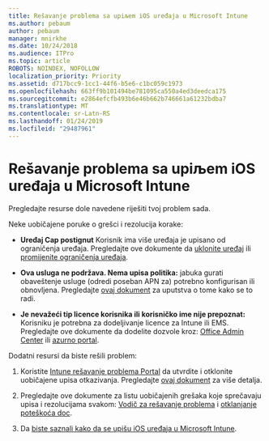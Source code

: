 ```yaml
---
title: Rešavanje problema sa upiљem iOS uređaja u Microsoft Intune
ms.author: pebaum
author: pebaum
manager: mnirkhe
ms.date: 10/24/2018
ms.audience: ITPro
ms.topic: article
ROBOTS: NOINDEX, NOFOLLOW
localization_priority: Priority
ms.assetid: d717bcc9-1cc1-44f6-b5e6-c1bc059c1973
ms.openlocfilehash: 663ff9b101494be781095ca550a4ed3deedca175
ms.sourcegitcommit: e2864efcfb493b6e46b662b746661a61232bdba7
ms.translationtype: MT
ms.contentlocale: sr-Latn-RS
ms.lasthandoff: 01/24/2019
ms.locfileid: "29487961"
---
```

# <a name="troubleshoot-issues-with-enrolling-ios-devices-in-microsoft-intune"></a>Rešavanje problema sa upiљem iOS uređaja u Microsoft Intune

Pregledajte resurse dole navedene riješiti tvoj problem sada. 
  
Neke uobičajene poruke o grešci i rezolucija korake:
  
- **Uređaj Cap postignut** Korisnik ima više uređaja je upisano od ograničenja uređaja. Pregledajte ove dokumente da [uklonite uređaj](https://docs.microsoft.com/en-us/intune/devices-wipe) ili [promijenite ograničenja uređaja](https://docs.microsoft.com/en-us/intune/enrollment-restrictions-set#set-device-limit-restrictions).
    
- **Ova usluga ne podržava. Nema upisa politika:** jabuka gurati obaveštenje usluge (odredi poseban APN za) potrebno konfigurisan ili obnovljena. Pregledajte [ovaj dokument](https://docs.microsoft.com/en-us/intune/apple-mdm-push-certificate-get) za uputstva o tome kako se to radi. 
    
- **Je nevažeći tip licence korisnika ili korisničko ime nije prepoznat:** Korisniku je potrebna za dodeljivanje licence za Intune ili EMS. Pregledajte ove dokumente da dodelite dozvole kroz: [Office Admin Center](https://docs.microsoft.com/en-us/intune/licenses-assign) ili [azurno portal](https://docs.microsoft.com/en-us/azure/active-directory/license-users-groups).
    
Dodatni resursi da biste rešili problem:
  
1. Koristite [Intune rešavanje problema Portal](https://devicemanagement.microsoft.com/#blade/Microsoft_Intune_DeviceSettings/TroubleshootBlade) da utvrdite i otklonite uobičajene upisa otkazivanja. Pregledajte [ovaj dokument](https://docs.microsoft.com/en-us/intune/help-desk-operators) za više detalja. 
    
2. Pregledajte ove dokumente za listu uobičajenih grešaka koje sprečavaju upisa i rezolucijama svakom: [Vodič za rešavanje problema](https://support.microsoft.com/en-us/help/4039809/troubleshooting-ios-device-enrollment-in-intune) i [otklanjanje poteškoća doc](https://docs.microsoft.com/en-us/intune-classic/troubleshoot/troubleshoot-device-enrollment-in-intune).
    
3. Da [biste saznali kako da se upišu iOS uređaja u Microsoft Intune](https://docs.microsoft.com/en-us/intune/ios-enroll).
    

